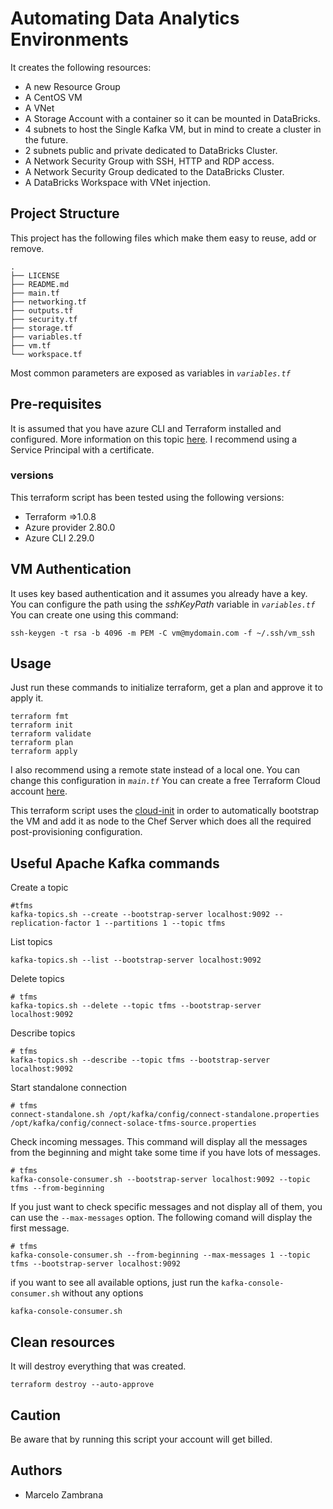 # Automating Data Analytics Environments

It creates the following resources:

- A new Resource Group
- A CentOS VM
- A VNet
- A Storage Account with a container so it can be mounted in DataBricks.
- 4 subnets to host the Single Kafka VM, but in mind to create a cluster in the future.
- 2 subnets public and private dedicated to DataBricks Cluster.
- A Network Security Group with SSH, HTTP and RDP access.
- A Network Security Group dedicated to the DataBricks Cluster.
- A DataBricks Workspace with VNet injection.

## Project Structure

This project has the following files which make them easy to reuse, add or remove.

```ssh
.
├── LICENSE
├── README.md
├── main.tf
├── networking.tf
├── outputs.tf
├── security.tf
├── storage.tf
├── variables.tf
├── vm.tf
└── workspace.tf
```

Most common parameters are exposed as variables in _`variables.tf`_

## Pre-requisites

It is assumed that you have azure CLI and Terraform installed and configured.
More information on this topic [here](https://docs.microsoft.com/en-us/azure/virtual-machines/linux/terraform-install-configure). I recommend using a Service Principal with a certificate.

### versions

This terraform script has been tested using the following versions:

- Terraform =>1.0.8
- Azure provider 2.80.0
- Azure CLI 2.29.0

## VM Authentication

It uses key based authentication and it assumes you already have a key. You can configure the path using the _sshKeyPath_ variable in _`variables.tf`_ You can create one using this command:

```ssh
ssh-keygen -t rsa -b 4096 -m PEM -C vm@mydomain.com -f ~/.ssh/vm_ssh
```

## Usage

Just run these commands to initialize terraform, get a plan and approve it to apply it.

```ssh
terraform fmt
terraform init
terraform validate
terraform plan
terraform apply
```

I also recommend using a remote state instead of a local one. You can change this configuration in _`main.tf`_
You can create a free Terraform Cloud account [here](https://app.terraform.io).

This terraform script uses the [cloud-init](https://cloudinit.readthedocs.io/en/latest/topics/modules.html?highlight=chef#chef) in order to automatically bootstrap the VM and add it as node to the Chef Server which does all the required post-provisioning configuration.

## Useful Apache Kafka commands

Create a topic

```ssh
#tfms
kafka-topics.sh --create --bootstrap-server localhost:9092 --replication-factor 1 --partitions 1 --topic tfms
```

List topics

```ssh
kafka-topics.sh --list --bootstrap-server localhost:9092
```

Delete topics

```ssh
# tfms
kafka-topics.sh --delete --topic tfms --bootstrap-server localhost:9092
```

Describe topics

```ssh
# tfms
kafka-topics.sh --describe --topic tfms --bootstrap-server localhost:9092
```

Start standalone connection

```ssh
# tfms
connect-standalone.sh /opt/kafka/config/connect-standalone.properties /opt/kafka/config/connect-solace-tfms-source.properties
```

Check incoming messages. This command will display all the messages from the beginning and might take some time if you have lots of messages.

```ssh
# tfms
kafka-console-consumer.sh --bootstrap-server localhost:9092 --topic tfms --from-beginning
```

If you just want to check specific messages and not display all of them, you can use the `--max-messages` option.
The following comand will display the first message.

```ssh
# tfms
kafka-console-consumer.sh --from-beginning --max-messages 1 --topic tfms --bootstrap-server localhost:9092
```

if you want to see all available options, just run the `kafka-console-consumer.sh` without any options

```ssh
kafka-console-consumer.sh
```

## Clean resources

It will destroy everything that was created.

```ssh
terraform destroy --auto-approve
```

## Caution

Be aware that by running this script your account will get billed.

## Authors

- Marcelo Zambrana
